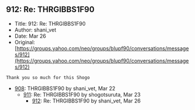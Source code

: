 ## 912: Re: THRGIBBS1F90

- Title: 912: Re: THRGIBBS1F90
- Author: shani_vet
- Date: Mar 26
- Original: [https://groups.yahoo.com/neo/groups/blupf90/conversations/messages/912](https://groups.yahoo.com/neo/groups/blupf90/conversations/messages/912)

```
Thank you so much for this Shogo
```

- [908](0908.md): THRGIBBS1F90 by shani_vet, Mar 22
    - [911](0911.md): Re: THRGIBBS1F90 by shogotsuruta, Mar 23
        - [912](0912.md): Re: THRGIBBS1F90 by shani_vet, Mar 26

